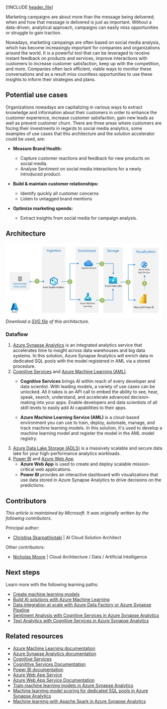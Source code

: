 [!INCLUDE [header_file](../../../includes/sol-idea-header.md)]

Marketing campaigns are about more than the message being delivered; when and how that message is delivered is just as important. Without a data-driven, analytical approach, campaigns can easily miss opportunities or struggle to gain traction.

Nowadays, marketing campaings are often based on social media analysis, which has become increasingly important for companies and organizations around the world.  It is a powerful tool that can be leveraged to receive instant feedback on products and services, improve interactions with customers to increase customer satisfaction, keep up with the competition, and more. Companies often lack efficient, viable ways to monitor these conversations and as a result miss countless opportunities to use these insights to inform their strategies and plans.

## Potential use cases
Organizations nowadays are capitalizing in various ways to extract knowledge and information about their customers in order to enhance the customer experience, increase customer satisfaction, gain new leads as well as prevent customer churn. There are three areas where customers are focing their investments in regards to social media analytics, some examples of use cases that this architecture and the solution accelerator could be used, are:

- **Measure Brand Health:** 
    * Capture customer reactions and feedback for new products on social media.
    * Analyse Sentiment on social media interactions for a newly introduced product.

- **Build & maintain customer relationships:**
    * Identify quickly all customer concerns
    * Listen to untagged brand mentions

- **Optimize marketing spends:**
    * Extract insights from social media for campaign analysis.

## Architecture

![Diagram of this marketing optimization architecture.][architecture-png]
*Download a [SVG file][architecture-svg] of this architecture.*

### Dataflow

1. [Azure Synapse Analytics][synapse-overview] is an integrated analytics service that accelerates time to insight across data warehouses and big data systems. In this solution, Azure Synapse Analytics will enrich data in dedicated SQL pools with the model registered in AML via a stored procedure.
2. [Cognitive Services](https://azure.microsoft.com/en-gb/services/cognitive-services/#api) and [Azure Machine Learning (AML)][aml-overview].
    - **Cognitive Services** brings AI within reach of every developer and data scientist. With leading models, a variety of use cases can be unlocked. All it takes is an API call to embed the ability to see, hear, speak, search, understand, and accelerate advanced decision-making into your apps. Enable developers and data scientists of all skill levels to easily add AI capabilities to their apps.

    - **Azure Machine Learning Service (AML)** is a cloud-based environment you can use to train, deploy, automate, manage, and track machine learning models. In this solution, it's used to develop a machine learning model and register the model in the AML model registry.
3. [Azure Data Lake Storage (ADLS)](https://azure.microsoft.com/en-us/services/storage/data-lake-storage/#overview) is a massively scalable and secure data lake for your high-performance analytics workloads.
4. [Power BI][pbi-overview] and [Azure Web App](https://azure.microsoft.com/en-us/services/app-service/web/) 
    - **Azure Web App** is used to create and deploy scalable mission-critical web applications.
    - **Power BI** provides an interactive dashboard with visualizations that use data stored in Azure Synapse Analytics to drive decisions on the predictions.

## Contributors

*This article is maintained by Microsoft. It was originally written by the following contributors.*

Principal author:

 * [Christina Skarpathiotaki](https://www.linkedin.com/in/christinaskarpathiotaki/) | AI Cloud Solution Architect

Other contributors:

 * [Nicholas Moore](https://www.linkedin.com/in/nicholas-moore) | Cloud Architecture / Data / Artificial Intelligence

## Next steps

Learn more with the following learning paths:

* [Create machine learning models][ms-learn-create-ml]
* [Build AI solutions with Azure Machine Learning][ms-learn-build-ai-solutions]
* [Data integration at scale with Azure Data Factory or Azure Synapse Pipeline][ms-learn-synapse-data-integration]
* [Sentiment Analysis with Cognitive Services in Azure Synapse Analytics](/azure/synapse-analytics/machine-learning/tutorial-cognitive-services-sentiment)
* [Text Analytics with Cognitive Services in Azure Synapse Analytics](/azure/synapse-analytics/machine-learning/tutorial-text-analytics-use-mmlspark)


## Related resources

* [Azure Machine Learning documentation][aml-docs]
* [Azure Synapse Analytics documentation][synapse-docs]
* [Cognitive Services](https://azure.microsoft.com/services/cognitive-services/)
* [Cognititve Services Documentation](https://docs.microsoft.com/azure/cognitive-services/)
* [Power BI documentation][pbi-docs]
* [Azure Web App Service](https://azure.microsoft.com/services/app-service/web/)
* [Azure Web App Service Documentation](/azure/app-service/overview)
* [Train machine learning models in Azure Synapse Analytics][apache-spark-machine-learning-training]
* [Machine learning model scoring for dedicated SQL pools in Azure Synapse Analytics][tutorial-sql-pool-model-scoring-wizard]
* [Machine learning with Apache Spark in Azure Synapse Analytics](/azure/synapse-analytics/spark/apache-spark-machine-learning-concept)

<!-- links -->
[architecture-png]: ../media/optimize-marketing-with-machine-learning.png
[architecture-svg]: ../media/optimize-marketing-with-machine-learning.png
[synapse-docs]: /azure/synapse-analytics
[aml-docs]: /azure/machine-learning
[pbi-docs]: /power-bi
[synapse-overview]: /azure/synapse-analytics/overview-what-is
[aml-overview]: /azure/machine-learning/overview-what-is-azure-ml
[apache-spark-machine-learning-training]: /azure/synapse-analytics/spark/apache-spark-machine-learning-training
[tutorial-sql-pool-model-scoring-wizard]: /azure/synapse-analytics/machine-learning/tutorial-sql-pool-model-scoring-wizard
[pbi-overview]: /power-bi/fundamentals/power-bi-overview
[ms-learn-create-ml]: /learn/paths/create-machine-learn-models
[ms-learn-build-ai-solutions]: /learn/paths/build-ai-solutions-with-azure-ml-service
[ms-learn-synapse-data-integration]: /learn/paths/data-integration-scale-azure-data-factory

